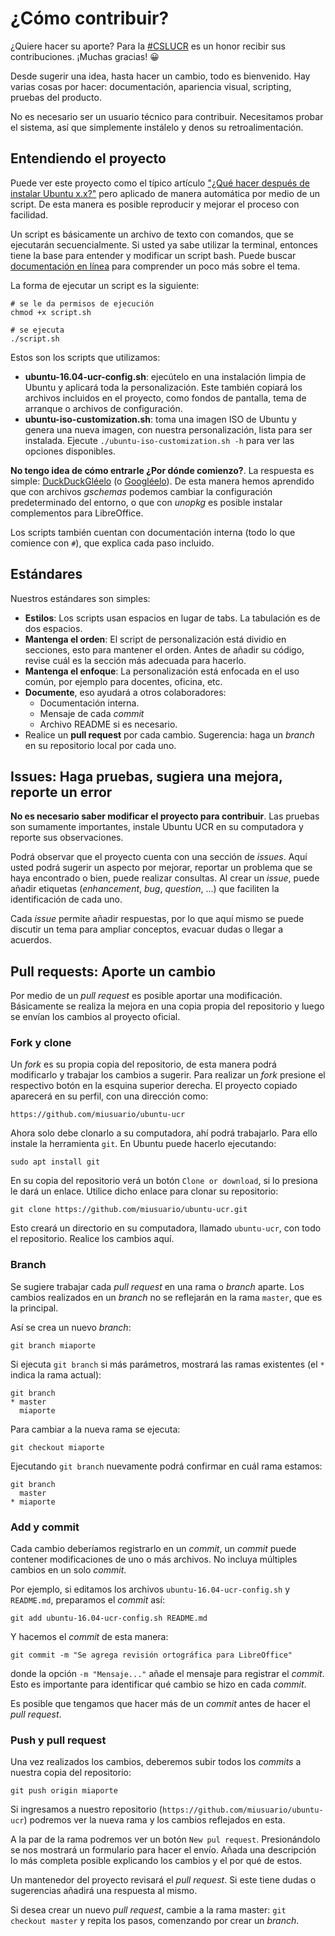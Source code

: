 # ¿Cómo contribuir?

¿Quiere hacer su aporte? Para la [#CSLUCR](https://twitter.com/search?q=%23CSLUCR) es un honor recibir sus contribuciones. ¡Muchas gracias! 😀

Desde sugerir una idea, hasta hacer un cambio, todo es bienvenido. Hay varias cosas por hacer: documentación, apariencia visual, scripting, pruebas del producto.

No es necesario ser un usuario técnico para contribuir. Necesitamos probar el sistema, así que simplemente instálelo y denos su retroalimentación.

## Entendiendo el proyecto

Puede ver este proyecto como el típico artículo ["¿Qué hacer después de instalar Ubuntu x.x?"](https://duckduckgo.com/?q=Que+hacer+después+de+instalar+Ubuntu) pero aplicado de manera automática por medio de un script. De esta manera es posible reproducir y mejorar el proceso con facilidad.

Un script es básicamente un archivo de texto con comandos, que se ejecutarán secuencialmente. Si usted ya sabe utilizar la terminal, entonces tiene la base para entender y modificar un script bash. Puede buscar [documentación en línea](https://duckduckgo.com/?q=bash+script+tutorial) para comprender un poco más sobre el tema.

La forma de ejecutar un script es la siguiente:
```
# se le da permisos de ejecución
chmod +x script.sh

# se ejecuta
./script.sh
```

Estos son los scripts que utilizamos:

* **ubuntu-16.04-ucr-config.sh**: ejecútelo en una instalación limpia de Ubuntu y aplicará toda la personalización. Este también copiará los archivos incluidos en el proyecto, como fondos de pantalla, tema de arranque o archivos de configuración.
* **ubuntu-iso-customization.sh**: toma una imagen ISO de Ubuntu y genera una nueva imagen, con nuestra personalización, lista para ser instalada. Ejecute `./ubuntu-iso-customization.sh -h` para ver las opciones disponibles.

**No tengo idea de cómo entrarle ¿Por dónde comienzo?**. La respuesta es simple: [DuckDuckGléelo](https://duckduckgo.com/) (o [Googléelo](https://www.google.com/)). De esta manera hemos aprendido que con archivos _gschemas_ podemos cambiar la configuración predeterminado del entorno, o que con _unopkg_ es posible instalar complementos para LibreOffice.

Los scripts también cuentan con documentación interna (todo lo que comience con `#`), que explica cada paso incluido.

## Estándares

Nuestros estándares son simples:
 * **Estilos**: Los scripts usan espacios en lugar de tabs. La tabulación es de dos espacios.
 * **Mantenga el orden**: El script de personalización está dividio en secciones, esto para mantener el orden. Antes de añadir su código, revise cuál es la sección más adecuada para hacerlo.
 * **Mantenga el enfoque**: La personalización está enfocada en el uso común, por ejemplo para docentes, oficina, etc.
 * **Documente**, eso ayudará a otros colaboradores:
   * Documentación interna.
   * Mensaje de cada _commit_
   * Archivo README si es necesario.
 * Realice un **pull request** por cada cambio. Sugerencia: haga un _branch_ en su repositorio local por cada uno.

## Issues: Haga pruebas, sugiera una mejora, reporte un error

**No es necesario saber modificar el proyecto para contribuir**. Las pruebas son sumamente importantes, instale Ubuntu UCR en su computadora y reporte sus observaciones.

Podrá observar que el proyecto cuenta con una sección de _issues_. Aquí usted podrá sugerir un aspecto por mejorar, reportar un problema que se haya encontrado o bien, puede realizar consultas. Al crear un _issue_, puede añadir etiquetas (_enhancement_, _bug_, _question_, ...) que faciliten la identificación de cada uno.

Cada _issue_ permite añadir respuestas, por lo que aquí mismo se puede discutir un tema para ampliar conceptos, evacuar dudas o llegar a acuerdos.

## Pull requests: Aporte un cambio

Por medio de un _pull request_ es posible aportar una modificación. Básicamente se realiza la mejora en una copia propia del repositorio y luego se envían los cambios al proyecto oficial.

### Fork y clone

Un _fork_ es su propia copia del repositorio, de esta manera podrá modificarlo y trabajar los cambios a sugerir. Para realizar un _fork_ presione el respectivo botón en la esquina superior derecha. El proyecto copiado aparecerá en su perfil, con una dirección como:
```
https://github.com/miusuario/ubuntu-ucr
```

Ahora solo debe clonarlo a su computadora, ahí podrá trabajarlo. Para ello instale la herramienta `git`. En Ubuntu puede hacerlo ejecutando:
```
sudo apt install git
```
En su copia del repositorio verá un botón `Clone or download`, si lo presiona le dará un enlace. Utilice dicho enlace para clonar su repositorio:
```
git clone https://github.com/miusuario/ubuntu-ucr.git
```
Esto creará un directorio en su computadora, llamado `ubuntu-ucr`, con todo el repositorio. Realice los cambios aquí.

### Branch

Se sugiere trabajar cada _pull request_ en una rama o _branch_ aparte. Los cambios realizados en un _branch_ no se reflejarán en la rama `master`, que es la principal.

Así se crea un nuevo _branch_:
```
git branch miaporte
```

Si ejecuta `git branch` si más parámetros, mostrará las ramas existentes (el `*` indica la rama actual):
```
git branch
* master
  miaporte
```

Para cambiar a la nueva rama se ejecuta:
```
git checkout miaporte
```
Ejecutando `git branch` nuevamente podrá confirmar en cuál rama estamos:
```
git branch
  master
* miaporte
```
### Add y commit

Cada cambio deberíamos registrarlo en un _commit_, un _commit_ puede contener modificaciones de uno o más archivos. No incluya múltiples cambios en un solo _commit_.

Por ejemplo, si editamos los archivos `ubuntu-16.04-ucr-config.sh` y `README.md`, preparamos el _commit_ así:
```
git add ubuntu-16.04-ucr-config.sh README.md
```
Y hacemos el _commit_ de esta manera:
```
git commit -m "Se agrega revisión ortográfica para LibreOffice"
```
donde la opción `-m "Mensaje..."` añade el mensaje para registrar el _commit_. Esto es importante para identificar qué cambio se hizo en cada _commit_.

Es posible que tengamos que hacer más de un _commit_ antes de hacer el _pull request_.

### Push y pull request

Una vez realizados los cambios, deberemos subir todos los _commits_ a nuestra copia del repositorio:
```
git push origin miaporte
```
Si ingresamos a nuestro repositorio (`https://github.com/miusuario/ubuntu-ucr`) podremos ver la nueva rama y los cambios reflejados en esta.

A la par de la rama podremos ver un botón `New pul request`. Presionándolo se nos mostrará un formulario para hacer el envío. Añada una descripción lo más completa posible explicando los cambios y el por qué de estos.

Un mantenedor del proyecto revisará el _pull request_. Si este tiene dudas o sugerencias añadirá una respuesta al mismo.

Si desea crear un nuevo _pull request_, cambie a la rama master: `git checkout master` y repita los pasos, comenzando por crear un _branch_.
